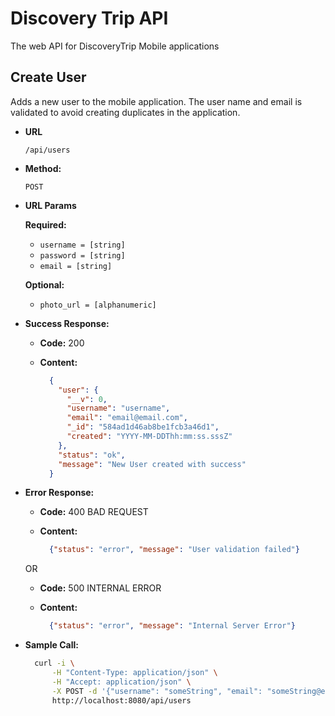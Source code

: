 # Discovery Trip API
The web API for DiscoveryTrip Mobile applications

**Create User**
----
  Adds a new user to the mobile application. The user name and email is validated to avoid creating duplicates in the application.

* **URL**

  `/api/users`

* **Method:**

   `POST`
  
* **URL Params**

   **Required:**
 
     * `username = [string]`
     * `password = [string]`
     * `email = [string]`

   **Optional:**
 
     * `photo_url = [alphanumeric]`

* **Success Response:**
  
  * **Code:** 200
  * **Content:**
    
    ```json
      {
        "user": {
          "__v": 0,
          "username": "username",
          "email": "email@email.com",
          "_id": "584ad1d46ab8be1fcb3a46d1",
          "created": "YYYY-MM-DDThh:mm:ss.sssZ"
        },
        "status": "ok",
        "message": "New User created with success"
      }
    ```
 
* **Error Response:**

  * **Code:** 400 BAD REQUEST
  * **Content:** 
  
    ```json
      {"status": "error", "message": "User validation failed"}
    ```
    
  OR
  
  * **Code:** 500 INTERNAL ERROR
  * **Content:** 
  
    ```json
      {"status": "error", "message": "Internal Server Error"}
    ```

* **Sample Call:**

  ```bash
    curl -i \
        -H "Content-Type: application/json" \
        -H "Accept: application/json" \
        -X POST -d '{"username": "someString", "email": "someString@email.com", "password":"someString"}' \
        http://localhost:8080/api/users
  ```
